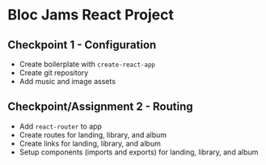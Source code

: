 # Bloc Jams React Project

## Checkpoint 1 - Configuration

* Create boilerplate with `create-react-app`
* Create git repository
* Add music and image assets

## Checkpoint/Assignment 2 - Routing

* Add `react-router` to app
* Create routes for landing, library, and album
* Create links for landing, library, and album
* Setup components (imports and exports) for landing, library, and album